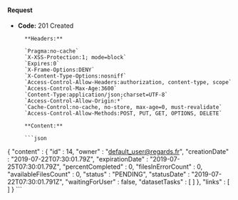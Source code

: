 #### Request

* **Code:** 201 Created

        **Headers:**

        `Pragma:no-cache`
        `X-XSS-Protection:1; mode=block`
        `Expires:0`
        `X-Frame-Options:DENY`
        `X-Content-Type-Options:nosniff`
        `Access-Control-Allow-Headers:authorization, content-type, scope`
        `Access-Control-Max-Age:3600`
        `Content-Type:application/json;charset=UTF-8`
        `Access-Control-Allow-Origin:*`
        `Cache-Control:no-cache, no-store, max-age=0, must-revalidate`
        `Access-Control-Allow-Methods:POST, PUT, GET, OPTIONS, DELETE`

        **Content:**

        ```json
    
{
  "content" : {
    "id" : 14,
    "owner" : "default_user@regards.fr",
    "creationDate" : "2019-07-22T07:30:01.79Z",
    "expirationDate" : "2019-07-25T07:30:01.79Z",
    "percentCompleted" : 0,
    "filesInErrorCount" : 0,
    "availableFilesCount" : 0,
    "status" : "PENDING",
    "statusDate" : "2019-07-22T07:30:01.791Z",
    "waitingForUser" : false,
    "datasetTasks" : [ ]
  },
  "links" : [ ]
}
        ```

